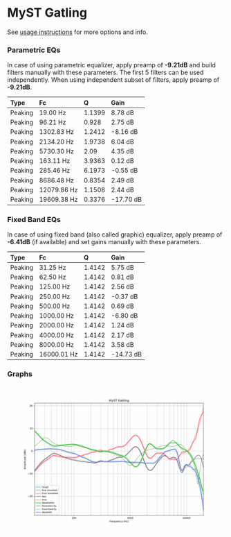 # MyST Gatling
See [usage instructions](https://github.com/jaakkopasanen/AutoEq#usage) for more options and info.

### Parametric EQs
In case of using parametric equalizer, apply preamp of **-9.21dB** and build filters manually
with these parameters. The first 5 filters can be used independently.
When using independent subset of filters, apply preamp of **-9.21dB**.

| Type    | Fc          |      Q | Gain      |
|:--------|:------------|:-------|:----------|
| Peaking | 19.00 Hz    | 1.1399 | 8.78 dB   |
| Peaking | 96.21 Hz    | 0.928  | 2.75 dB   |
| Peaking | 1302.83 Hz  | 1.2412 | -8.16 dB  |
| Peaking | 2134.20 Hz  | 1.9738 | 6.04 dB   |
| Peaking | 5730.30 Hz  | 2.09   | 4.35 dB   |
| Peaking | 163.11 Hz   | 3.9363 | 0.12 dB   |
| Peaking | 285.46 Hz   | 6.1973 | -0.55 dB  |
| Peaking | 8686.48 Hz  | 0.8354 | 2.49 dB   |
| Peaking | 12079.86 Hz | 1.1508 | 2.44 dB   |
| Peaking | 19609.38 Hz | 0.3376 | -17.70 dB |

### Fixed Band EQs
In case of using fixed band (also called graphic) equalizer, apply preamp of **-6.41dB**
(if available) and set gains manually with these parameters.

| Type    | Fc          |      Q | Gain      |
|:--------|:------------|:-------|:----------|
| Peaking | 31.25 Hz    | 1.4142 | 5.75 dB   |
| Peaking | 62.50 Hz    | 1.4142 | 0.81 dB   |
| Peaking | 125.00 Hz   | 1.4142 | 2.56 dB   |
| Peaking | 250.00 Hz   | 1.4142 | -0.37 dB  |
| Peaking | 500.00 Hz   | 1.4142 | 0.69 dB   |
| Peaking | 1000.00 Hz  | 1.4142 | -6.80 dB  |
| Peaking | 2000.00 Hz  | 1.4142 | 1.24 dB   |
| Peaking | 4000.00 Hz  | 1.4142 | 2.17 dB   |
| Peaking | 8000.00 Hz  | 1.4142 | 3.58 dB   |
| Peaking | 16000.01 Hz | 1.4142 | -14.73 dB |

### Graphs
![](./MyST%20Gatling.png)